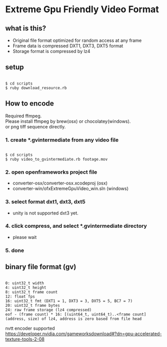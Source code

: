 # Extreme Gpu Friendly Video Format

## what is this?
- Original file format optimized for random access at any frame
- Frame data is compressed DXT1, DXT3, DXT5 format
- Storage format is compressed by lz4

## setup

```

$ cd scripts
$ ruby download_resource.rb

```

## How to encode
Required ffmpeg.<br>
Please install ffmpeg by brew(osx) or chocolatey(windows).<br>
or png tiff sequence directly. <br>

### 1. create \*.gvintermediate from any video file

```

$ cd scripts
$ ruby video_to_gvintermediate.rb footage.mov

```

### 2. open openframeworks project file
- converter-osx/converter-osx.xcodeproj  (osx)
- converter-win/ofxExtremeGpuVideo_win.sln (windows)

### 3. select format dxt1, dxt3, dxt5
- unity is not supported dxt3 yet.

### 4. click compress, and select \*.gvintermediate directory
- please wait

### 5. done

## binary file format (gv)

```

0: uint32_t width
4: uint32_t height
8: uint32_t frame count
12: float fps
16: uint32_t fmt (DXT1 = 1, DXT3 = 3, DXT5 = 5, BC7 = 7)
20: uint32_t frame bytes
24: raw frame storage (lz4 compressed)
eof - (frame count) * 16: [(uint64_t, uint64_t)..<frame count] (address, size) of lz4, address is zero based from file head

```

nvtt encoder supported
https://developer.nvidia.com/gameworksdownload#?dn=gpu-accelerated-texture-tools-2-08
